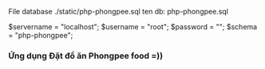 File database ./static/php-phongpee.sql
ten db: php-phongpee.sql

$servername = "localhost";
$username = "root";
$password = "";
$schema = "php-phongpee";

### Ứng dụng Đặt đồ ăn Phongpee food =))
